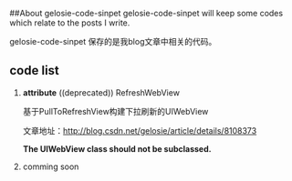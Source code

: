 ##About gelosie-code-sinpet
gelosie-code-sinpet will keep some codes which relate to the posts I write.

gelosie-code-sinpet 保存的是我blog文章中相关的代码。

## code list

1.  __attribute__ ((deprecated)) RefreshWebView
	
	基于PullToRefreshView构建下拉刷新的UIWebView
	 
	文章地址：http://blog.csdn.net/gelosie/article/details/8108373

	**The UIWebView class should not be subclassed.**
	
2. comming soon


